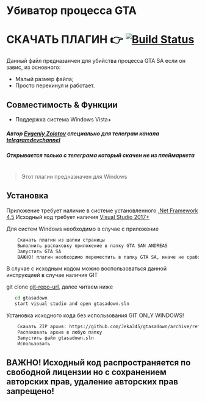 # Убиватор процесса GTA
# СКАЧАТЬ ПЛАГИН 👉 [![Build Status](https://travis-ci.org/joemccann/dillinger.svg?branch=master)][release]

Данный файл предназанчен для убийства процесса GTA SA если он завис, из основного:
- Малый размер файла;
- Просто перекинул и работает.
## Совместимость & Функции
- Поддержка система Windows Vista+

##### Автор [Evgeniy Zolotov] специально для телеграм канала [telegramdevchannel]
##### Открывается только с телеграма который скачен не из плеймаркета
#
> Этот плагин предназначен для Windows

## Установка

Приложение требует наличие в системе установленного [.Net Framework 4.5](https://dotnet.microsoft.com/download/dotnet-framework)
Исходный код требует наличия [Visual Studio 2017+](https://visualstudio.microsoft.com/ru/)

Для систем Windows необходимо в случае с приложение
```sh
    Скачать плагин из шапки страницы
    Выполнить распаковку приложение в папку GTA SAN ANDREAS
    Запустить GTA SA
    ВАЖНО! плагин необходимо переместить в папку GTA SA, иначе не сработает.
````

В случае с исходным кодом можно воспользоваться данной инструкцией в случае наличия GIT

git clone [git-repo-url], далее читаем ниже

```sh
   cd gtasadown
   start visual studio and open gtasadown.sln
`````

Установка исходного кода без использования GIT ONLY WINDOWS!

````sh
    Скачать ZIP архив: https://github.com/Jeka345/gtasadown/archive/refs/tags/publish.zip
    Распаковать архив в любую папку
    Запустить файл gtasadown.sln
    Использовать
``````
   [git-repo-url]: <https://github.com/Jeka345/gtasadown.git>
   [Evgeniy Zolotov]: <https://t.me/SmallVeins>
   [telegramdevchannel]: <https://t.me/devcm_jeka345old>
   [github-source-nogit]: <https://github.com/Jeka345/gtasadown>
   [release]: <https://github.com/Jeka345/gtasadown/releases/download/publish/gtasadown.dll>
   
## ВАЖНО! Исходный код распространяется по свободной лицензии но с сохранением авторских прав, удаление авторских прав запрещено!
